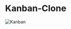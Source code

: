 ﻿# Kanban-Clone
![Kanban](https://github.com/Nitinyadav237/Kanban-Clone/assets/113238477/22da52ff-9064-4280-a99c-74a86917d4d6)
